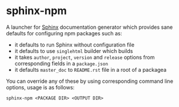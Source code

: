 # sphinx-npm

A launcher for [Sphinx][] documentation generator which provides sane defaults
for configuring npm packages such as:

  * it defaults to run Sphinx without configuration file
  * it defaults to use `singlehtml` builder which builds
  * it takes `author`, `project`, `version` and `release` options from
    corresponding fields in a `package.json`
  * it defaults `master_doc` to `README.rst` file in a root of a packagea

You can override any of these by using corresponding command line options, usage
is as follows:

    sphinx-npm <PACKAGE DIR> <OUTPUT DIR>

[Sphinx]: http://sphinx-doc.org/

